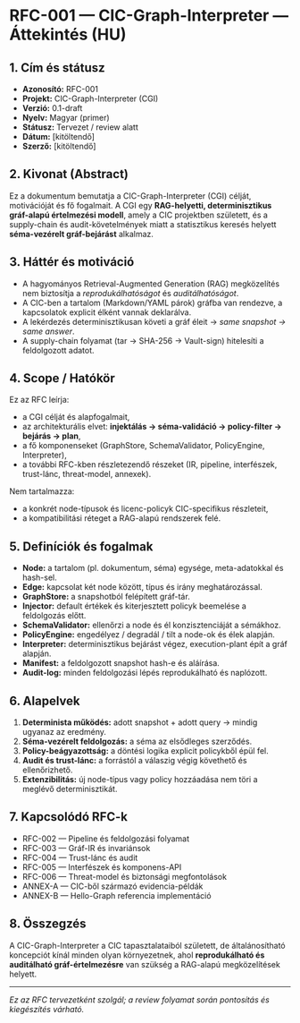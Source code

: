 # RFC-001 — CIC-Graph-Interpreter — Áttekintés (HU)

## 1. Cím és státusz

* **Azonosító:** RFC-001
* **Projekt:** CIC-Graph-Interpreter (CGI)
* **Verzió:** 0.1-draft
* **Nyelv:** Magyar (primer)
* **Státusz:** Tervezet / review alatt
* **Dátum:** [kitöltendő]
* **Szerző:** [kitöltendő]

## 2. Kivonat (Abstract)

Ez a dokumentum bemutatja a CIC-Graph-Interpreter (CGI) célját, motivációját és fő fogalmait. A CGI egy **RAG-helyetti, determinisztikus gráf-alapú értelmezési modell**, amely a CIC projektben született, és a supply-chain és audit-követelmények miatt a statisztikus keresés helyett **séma-vezérelt gráf-bejárást** alkalmaz.

## 3. Háttér és motiváció

* A hagyományos Retrieval-Augmented Generation (RAG) megközelítés nem biztosítja a *reprodukálhatóságot* és *auditálhatóságot*.
* A CIC-ben a tartalom (Markdown/YAML párok) gráfba van rendezve, a kapcsolatok explicit élként vannak deklarálva.
* A lekérdezés determinisztikusan követi a gráf éleit → *same snapshot → same answer*.
* A supply-chain folyamat (tar → SHA-256 → Vault-sign) hitelesíti a feldolgozott adatot.

## 4. Scope / Hatókör

Ez az RFC leírja:

* a CGI célját és alapfogalmait,
* az architekturális elvet: **injektálás → séma-validáció → policy-filter → bejárás → plan**,
* a fő komponenseket (GraphStore, SchemaValidator, PolicyEngine, Interpreter),
* a további RFC-kben részletezendő részeket (IR, pipeline, interfészek, trust-lánc, threat-model, annexek).

Nem tartalmazza:

* a konkrét node-típusok és licenc-policyk CIC-specifikus részleteit,
* a kompatibilitási réteget a RAG-alapú rendszerek felé.

## 5. Definíciók és fogalmak

* **Node:** a tartalom (pl. dokumentum, séma) egysége, meta-adatokkal és hash-sel.
* **Edge:** kapcsolat két node között, típus és irány meghatározással.
* **GraphStore:** a snapshotból felépített gráf-tár.
* **Injector:** default értékek és kiterjesztett policyk beemelése a feldolgozás előtt.
* **SchemaValidator:** ellenőrzi a node és él konzisztenciáját a sémákhoz.
* **PolicyEngine:** engedélyez / degradál / tilt a node-ok és élek alapján.
* **Interpreter:** determinisztikus bejárást végez, execution-plant épít a gráf alapján.
* **Manifest:** a feldolgozott snapshot hash-e és aláírása.
* **Audit-log:** minden feldolgozási lépés reprodukálható és naplózott.

## 6. Alapelvek

1. **Determinista működés:** adott snapshot + adott query → mindig ugyanaz az eredmény.
2. **Séma-vezérelt feldolgozás:** a séma az elsődleges szerződés.
3. **Policy-beágyazottság:** a döntési logika explicit policykből épül fel.
4. **Audit és trust-lánc:** a forrástól a válaszig végig követhető és ellenőrizhető.
5. **Extenzibilitás:** új node-típus vagy policy hozzáadása nem töri a meglévő determinisztikát.

## 7. Kapcsolódó RFC-k

* RFC-002 — Pipeline és feldolgozási folyamat
* RFC-003 — Gráf-IR és invariánsok
* RFC-004 — Trust-lánc és audit
* RFC-005 — Interfészek és komponens-API
* RFC-006 — Threat-model és biztonsági megfontolások
* ANNEX-A — CIC-ből származó evidencia-példák
* ANNEX-B — Hello-Graph referencia implementáció

## 8. Összegzés

A CIC-Graph-Interpreter a CIC tapasztalataiból született, de általánosítható koncepciót kínál minden olyan környezetnek, ahol **reprodukálható és auditálható gráf-értelmezésre** van szükség a RAG-alapú megközelítések helyett.

---

*Ez az RFC tervezetként szolgál; a review folyamat során pontosítás és kiegészítés várható.*
